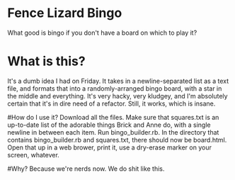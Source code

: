 Fence Lizard Bingo
==================

What good is bingo if you don't have a board on which to play it?

# What is this?
It's a dumb idea I had on Friday. It takes in a newline-separated list as
a text file, and formats that into a randomly-arranged bingo board, with
a star in the middle and everything. It's very hacky, very kludgey, and
I'm absolutely certain that it's in dire need of a refactor. Still, it
works, which is insane.

#How do I use it?
Download all the files. Make sure that squares.txt is an up-to-date list
of the adorable things Brick and Anne do, with a single newline in between
each item. Run bingo_builder.rb. In the directory that contains bingo_builder.rb
and squares.txt, there should now be board.html. Open that up in a web
brower, print it, use a dry-erase marker on your screen, whatever.

#Why?
Because we're nerds now. We do shit like this.

